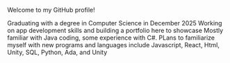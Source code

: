 Welcome to my GitHub profile!

Graduating with a degree in Computer Science in December 2025
Working on app development skills and building a portfolio here to showcase
Mostly familiar with Java coding, some experience with C#. 
PLans to familiarize myself with new programs and languages include Javascript, React, Html, Unity, SQL, Python, Ada, and Unity
